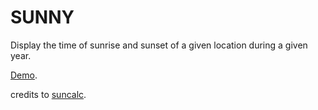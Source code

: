 SUNNY
=====

Display the time of sunrise and sunset of a given location during a given year.

[Demo](http://unividuell.org/sunny/).

credits to [suncalc](https://github.com/mourner/suncalc).


